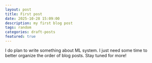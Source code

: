 ```yaml
---
layout: post
title: First post
date: 2025-10-28 15:09:00
description: my first blog post
tags: random
categories: draft-posts
featured: true
---
```


I do plan to write something about ML system. I just need some time to better organize the order of blog posts. Stay tuned for more!